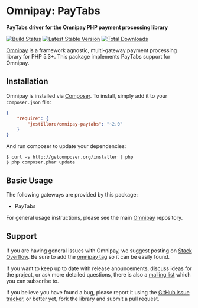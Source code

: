 # Omnipay: PayTabs

**PayTabs driver for the Omnipay PHP payment processing library**

[![Build Status](https://travis-ci.org/jestillore/omnipay-paytabs.png?branch=master)](https://travis-ci.org/jestillore/omnipay-paytabs)
[![Latest Stable Version](https://poser.pugx.org/jestillore/omnipay-paytabs/version.png)](https://packagist.org/packages/jestillore/omnipay-paytabs)
[![Total Downloads](https://poser.pugx.org/jestillore/omnipay-paytabs/d/total.png)](https://packagist.org/packages/jestillore/omnipay-paytabs)

[Omnipay](https://github.com/thephpleague/omnipay) is a framework agnostic, multi-gateway payment
processing library for PHP 5.3+. This package implements PayTabs support for Omnipay.

## Installation

Omnipay is installed via [Composer](http://getcomposer.org/). To install, simply add it
to your `composer.json` file:

```json
{
    "require": {
        "jestillore/omnipay-paytabs": "~2.0"
    }
}
```

And run composer to update your dependencies:

    $ curl -s http://getcomposer.org/installer | php
    $ php composer.phar update

## Basic Usage

The following gateways are provided by this package:

* PayTabs

For general usage instructions, please see the main [Omnipay](https://github.com/thephpleague/omnipay)
repository.

## Support

If you are having general issues with Omnipay, we suggest posting on
[Stack Overflow](http://stackoverflow.com/). Be sure to add the
[omnipay tag](http://stackoverflow.com/questions/tagged/omnipay) so it can be easily found.

If you want to keep up to date with release anouncements, discuss ideas for the project,
or ask more detailed questions, there is also a [mailing list](https://groups.google.com/forum/#!forum/omnipay) which
you can subscribe to.

If you believe you have found a bug, please report it using the [GitHub issue tracker](https://github.com/thephpleague/omnipay-2checkout/issues),
or better yet, fork the library and submit a pull request.

